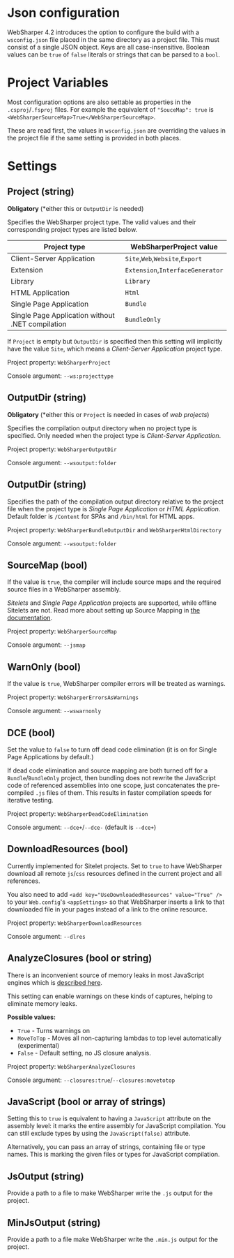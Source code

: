 # Json configuration

WebSharper 4.2 introduces the option to configure the build with a `wsconfig.json` file placed in the same directory as a project file.
This must consist of a single JSON object. Keys are all case-insensitive. Boolean values can be `true` of `false` literals or strings that can be parsed to a `bool`.

# Project Variables

Most configuration options are also settable as properties in the `.csproj`/`.fsproj` files.
For example the equivalent of `"SouceMap": true` is `<WebSharperSourceMap>True</WebSharperSourceMap>`.

These are read first, the values in `wsconfig.json` are overriding the values in the project file if the
same setting is provided in both places.

# Settings

## Project (string)

**Obligatory** (\*either this or `OutputDir` is needed)

Specifies the WebSharper project type. The valid values and their corresponding project types
are listed below.

|Project type|WebSharperProject value|
|-|-|
|Client-Server Application|`Site`,`Web`,`Website`,`Export`|
|Extension|`Extension`,`InterfaceGenerator`|
|Library|`Library`|
|HTML Application|`Html`|
|Single Page Application|`Bundle`|
|Single Page Application without .NET compilation|`BundleOnly`|

If `Project` is empty but `OutputDir` is specified
then this setting will implicitly have the value `Site`, which means a *Client-Server Application*
project type.

Project property: `WebSharperProject`

Console argument: `--ws:projecttype`

## OutputDir (string)

**Obligatory** (\*either this or `Project` is needed in cases of _web projects_)

Specifies the compilation output directory when no project type is specified.
Only needed when the project type is *Client-Server Application*.

Project property: `WebSharperOutputDir`

Console argument: `--wsoutput:folder`

## OutputDir (string)

Specifies the path of the compilation output directory relative to the project file when
the project type is *Single Page Application* or *HTML Application*.
Default folder is `/Content` for SPAs and `/bin/html` for HTML apps.

Project property: `WebSharperBundleOutputDir` and `WebSharperHtmlDirectory`

Console argument: `--wsoutput:folder`

## SourceMap (bool)

If the value is `true`, the compiler will include source maps and the required source files
in a WebSharper assembly.

*Sitelets* and *Single Page Application* projects are supported, while offline Sitelets are not. Read more
about setting up Source Mapping in
[the documentation](https://github.com/intellifactory/websharper.docs/blob/master/SourceMapping.md).

Project property: `WebSharperSourceMap`

Console argument: `--jsmap`

## WarnOnly (bool)

If the value is `true`, WebSharper compiler errors will be treated as warnings.

Project property: `WebSharperErrorsAsWarnings`

Console argument: `--wswarnonly`

## DCE (bool)

Set the value to `false` to turn off dead code elimination (it is on for Single Page Applications
by default.)

If dead code elimination and source mapping are both turned off for a `Bundle`/`BundleOnly` project,
then bundling does not rewrite the JavaScript code of referenced assemblies into one scope, just
concatenates the pre-compiled `.js` files of them. This results in faster compilation speeds for iterative testing.

Project property: `WebSharperDeadCodeElimination`

Console argument: `--dce+`/`--dce-` (default is `--dce+`)

## DownloadResources (bool)

Currently implemented for Sitelet projects. Set to `true` to have WebSharper download all 
remote `js`/`css` resources defined in the current project and all references.

You also need to add `<add key="UseDownloadedResources" value="True" />` to your `Web.config`'s `<appSettings>`
so that WebSharper inserts a link to that downloaded file in your pages instead of a link to the online resource.

Project property: `WebSharperDownloadResources`

Console argument: `--dlres`

## AnalyzeClosures (bool or string)

There is an inconvenient source of memory leaks in most JavaScript engines which is
[described here](http://point.davidglasser.net/2013/06/27/surprising-javascript-memory-leak.html).

This setting can enable warnings on these kinds of captures, helping to eliminate memory leaks.

**Possible values:**
* `True` - Turns warnings on
* `MoveToTop` - Moves all non-capturing lambdas to top level automatically (experimental)
* `False` - Default setting, no JS closure analysis.

Project property: `WebSharperAnalyzeClosures`

Console argument: `--closures:true`/`--closures:movetotop`

## JavaScript (bool or array of strings)

Setting this to `true` is equivalent to having a `JavaScript` attribute on the assembly level:
it marks the entire assembly for JavaScript compilation.
You can still exclude types by using the `JavaScript(false)` attribute.

Alternatively, you can pass an array of strings, containing file or type names. 
This is marking the given files or types for JavaScript compilation.

## JsOutput (string)

Provide a path to a file to make WebSharper write the `.js` output for the project.

## MinJsOutput (string)

Provide a path to a file make WebSharper write the `.min.js` output for the project.
